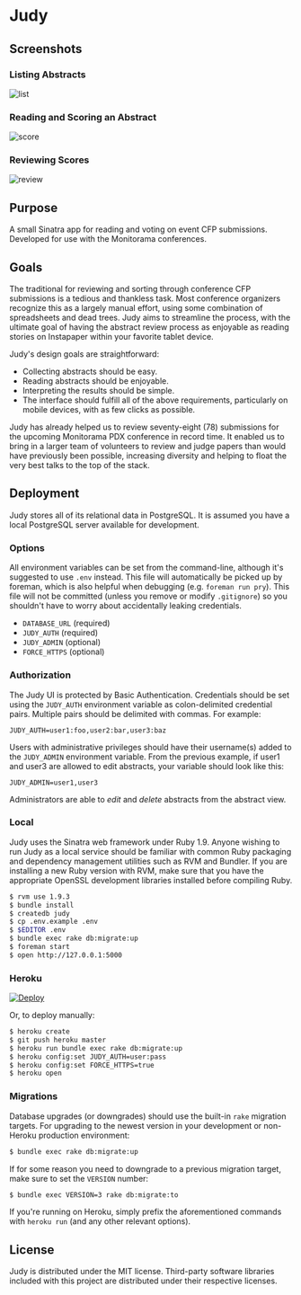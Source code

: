 # Judy

## Screenshots

### Listing Abstracts

![list](https://github.com/obfuscurity/judy/raw/master/screenshots/03_abstracts.png "List of Abstracts")

### Reading and Scoring an Abstract

![score](https://github.com/obfuscurity/judy/raw/master/screenshots/04_review.png "Reviewing an Abstract")

### Reviewing Scores

![review](https://github.com/obfuscurity/judy/raw/master/screenshots/05_results-mean.png "Scoring Results")

## Purpose

A small Sinatra app for reading and voting on event CFP submissions. Developed for use with the Monitorama conferences.

## Goals

The traditional for reviewing and sorting through conference CFP submissions is a tedious and thankless task. Most conference organizers recognize this as a largely manual effort, using some combination of spreadsheets and dead trees. Judy aims to streamline the process, with the ultimate goal of having the abstract review process as enjoyable as reading stories on Instapaper within your favorite tablet device.

Judy's design goals are straightforward:

* Collecting abstracts should be easy.
* Reading abstracts should be enjoyable.
* Interpreting the results should be simple.
* The interface should fulfill all of the above requirements, particularly on mobile devices, with as few clicks as possible.

Judy has already helped us to review seventy-eight (78) submissions for the upcoming Monitorama PDX conference in record time. It enabled us to bring in a larger team of volunteers to review and judge papers than would have previously been possible, increasing diversity and helping to float the very best talks to the top of the stack.

## Deployment

Judy stores all of its relational data in PostgreSQL. It is assumed you have a local PostgreSQL server available for development.

### Options

All environment variables can be set from the command-line, although it's suggested to use `.env` instead. This file will automatically be picked up by foreman, which is also helpful when debugging (e.g. `foreman run pry`). This file will not be committed (unless you remove or modify `.gitignore`) so you shouldn't have to worry about accidentally leaking credentials.

* `DATABASE_URL` (required)
* `JUDY_AUTH` (required)
* `JUDY_ADMIN` (optional)
* `FORCE_HTTPS` (optional)

### Authorization

The Judy UI is protected by Basic Authentication. Credentials should be set using the `JUDY_AUTH` environment variable as colon-delimited credential pairs. Multiple pairs should be delimited with commas. For example:

```
JUDY_AUTH=user1:foo,user2:bar,user3:baz
```

Users with administrative privileges should have their username(s) added to the `JUDY_ADMIN` environment variable. From the previous example, if user1 and user3 are allowed to edit abstracts, your variable should look like this:

```
JUDY_ADMIN=user1,user3
```

Administrators are able to *edit* and *delete* abstracts from the abstract view.

### Local

Judy uses the Sinatra web framework under Ruby 1.9. Anyone wishing to run Judy as a local service should be familiar with common Ruby packaging and dependency management utilities such as RVM and Bundler. If you are installing a new Ruby version with RVM, make sure that you have the appropriate OpenSSL development libraries installed before compiling Ruby.

```bash
$ rvm use 1.9.3
$ bundle install
$ createdb judy
$ cp .env.example .env
$ $EDITOR .env
$ bundle exec rake db:migrate:up
$ foreman start
$ open http://127.0.0.1:5000
```

### Heroku

[![Deploy](https://www.herokucdn.com/deploy/button.png)](https://heroku.com/deploy)

Or, to deploy manually:

```bash
$ heroku create
$ git push heroku master
$ heroku run bundle exec rake db:migrate:up
$ heroku config:set JUDY_AUTH=user:pass
$ heroku config:set FORCE_HTTPS=true
$ heroku open
```

### Migrations

Database upgrades (or downgrades) should use the built-in `rake` migration targets. For upgrading to the newest version in your development or non-Heroku production environment:

```bash
$ bundle exec rake db:migrate:up
```

If for some reason you need to downgrade to a previous migration target, make sure to set the `VERSION` number:

```bash
$ bundle exec VERSION=3 rake db:migrate:to
```

If you're running on Heroku, simply prefix the aforementioned commands with `heroku run` (and any other relevant options).

## License

Judy is distributed under the MIT license. Third-party software libraries included with this project are distributed under their respective licenses.
